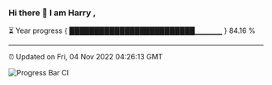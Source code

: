### Hi there 👋 I am Harry , 

⏳ Year progress { █████████████████████████▁▁▁▁▁ } 84.16 %

---

⏰ Updated on Fri, 04 Nov 2022 04:26:13 GMT

![Progress Bar CI](https://github.com/duykhang68/duykhang68/workflows/Progress%20Bar%20CI/badge.svg)
